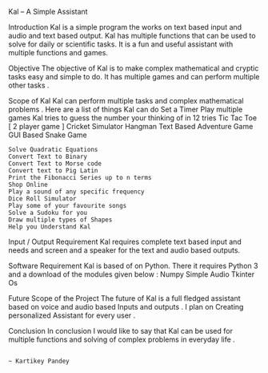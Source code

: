 Kal – A Simple Assistant

Introduction
Kal is a simple program the works on text based input and audio and text based output. Kal has multiple functions that can be used to solve for daily or scientific tasks. It is a fun and useful assistant with multiple functions and games. 

Objective
The objective of Kal is to make complex mathematical and cryptic tasks easy and simple to do. It has multiple games and can perform multiple other tasks .

Scope of Kal
Kal can perform multiple tasks and complex mathematical problems . 
Here are a list of things Kal can do 
 	Set a Timer 
 	Play multiple games
	Kal tries to guess the number your thinking of in 12 tries
	Tic Tac Toe [ 2 player game ]
	Cricket Simulator
	Hangman
	Text Based Adventure Game
	GUI Based Snake Game

 	Solve Quadratic Equations 
 	Convert Text to Binary 
 	Convert Text to Morse code 
 	Convert text to Pig Latin 
 	Print the Fibonacci Series up to n terms 
 	Shop Online 
 	Play a sound of any specific frequency 
 	Dice Roll Simulator 
 	Play some of your favourite songs 
 	Solve a Sudoku for you
 	Draw multiple types of Shapes 
 	Help you Understand Kal 


Input / Output Requirement
Kal requires complete text based input and needs and screen and a speaker for the text and audio based outputs. 

Software Requirement
Kal is based of on Python. There it requires Python 3 and a download of the modules given below :
 	Numpy
 	Simple Audio 
 	Tkinter
 	Os






Future Scope of the Project
The future of Kal is a full fledged assistant based on voice and audio based Inputs and outputs . I plan on Creating personalized Assistant for every user . 


Conclusion
In conclusion I would like to say that Kal can be used for multiple functions and solving of complex problems in everyday life . 


                                                                          ~ Kartikey Pandey


